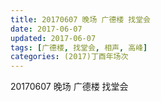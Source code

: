 ```yaml
---
title: 20170607 晚场 广德楼 找堂会
date: 2017-06-07
updated: 2017-06-07
tags: [广德楼, 找堂会, 相声, 高峰] 
categories: (2017)丁酉年场次 
---
```

20170607 晚场 广德楼 找堂会